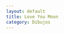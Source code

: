 ```yaml
---
layout: default
title: Love You Moon
category: Dibujos
---
```


        
<img src="http://josemdev.com/mirkopf/dibujos/7.jpg" class="inline-left" title="" alt="" />
 
